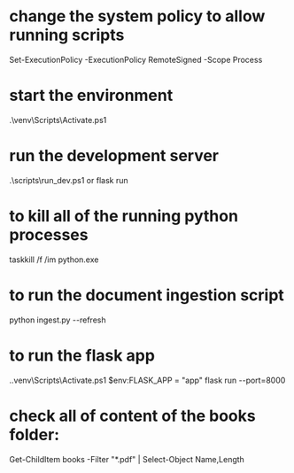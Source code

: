 # change the system policy to allow running scripts
Set-ExecutionPolicy -ExecutionPolicy RemoteSigned -Scope Process
# start the environment
.\venv\Scripts\Activate.ps1
# run the development server
.\scripts\run_dev.ps1 or flask run

# to kill all of the running python processes
taskkill /f /im python.exe

# to run the document ingestion script
python ingest.py --refresh

# to run the flask app
.\.venv\Scripts\Activate.ps1
$env:FLASK_APP = "app"
flask run --port=8000

# check all of content of the books folder: 
Get-ChildItem books -Filter "*.pdf" | Select-Object Name,Length